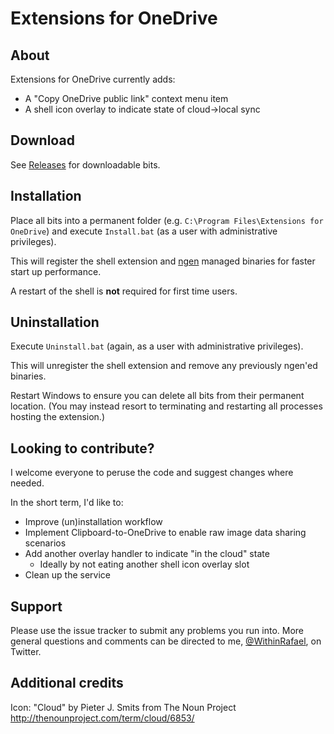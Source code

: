 # Extensions for OneDrive

## About
Extensions for OneDrive currently adds:

* A "Copy OneDrive public link" context menu item
* A shell icon overlay to indicate state of cloud->local sync

## Download

See [Releases](https://github.com/riverar/ExtensionsForOneDrive/releases) for downloadable bits.

## Installation

Place all bits into a permanent folder (e.g. `C:\Program Files\Extensions for OneDrive`) and execute `Install.bat` (as a user with administrative privileges).

This will register the shell extension and [ngen](http://msdn.microsoft.com/en-us/library/6t9t5wcf.aspx) managed binaries for faster start up performance.

A restart of the shell is **not** required for first time users.

## Uninstallation

Execute `Uninstall.bat` (again, as a user with administrative privileges).

This will unregister the shell extension and remove any previously ngen'ed binaries.

Restart Windows to ensure you can delete all bits from their permanent location.
(You may instead resort to terminating and restarting all processes hosting the extension.)

## Looking to contribute?

I welcome everyone to peruse the code and suggest changes where needed.

In the short term, I'd like to:

* Improve (un)installation workflow
* Implement Clipboard-to-OneDrive to enable raw image data sharing scenarios
* Add another overlay handler to indicate "in the cloud" state
	* Ideally by not eating another shell icon overlay slot
* Clean up the service

## Support

Please use the issue tracker to submit any problems you run into. More general questions and comments can be directed to  me, [@WithinRafael](http://twitter.com/WithinRafael), on Twitter.

## Additional credits

Icon: "Cloud" by Pieter J. Smits from The Noun Project
http://thenounproject.com/term/cloud/6853/
